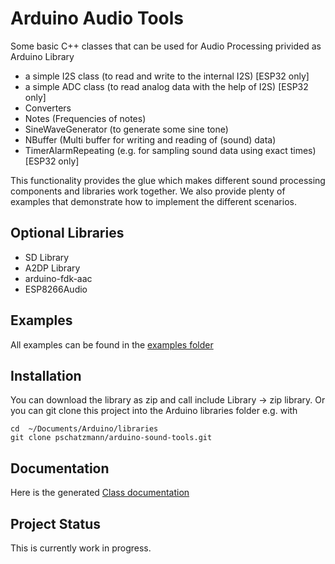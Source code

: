 # Arduino Audio Tools

Some basic C++ classes that can be used for Audio Processing privided as Arduino Library

- a simple I2S class (to read and write to the internal I2S) [ESP32 only]
- a simple ADC class (to read analog data with the help of I2S) [ESP32 only]
- Converters
- Notes (Frequencies of notes)
- SineWaveGenerator (to generate some sine tone)
- NBuffer (Multi buffer for writing and reading of (sound) data)
- TimerAlarmRepeating (e.g. for sampling sound data using exact times) [ESP32 only]

This functionality provides the glue which makes different sound processing components and libraries work together.
We also provide plenty of examples that demonstrate how to implement the different scenarios.

## Optional Libraries

- SD Library
- A2DP Library
- arduino-fdk-aac
- ESP8266Audio

## Examples

All examples can be found in the [examples folder](https://github.com/pschatzmann/arduino-sound-tools/tree/main/examples)


## Installation

You can download the library as zip and call include Library -> zip library. Or you can git clone this project into the Arduino libraries folder e.g. with

```
cd  ~/Documents/Arduino/libraries
git clone pschatzmann/arduino-sound-tools.git

```

## Documentation

Here is the generated [Class documentation](https://pschatzmann.github.io/arduino-sound-tools/html/annotated.html)

## Project Status

This is currently work in progress. 


